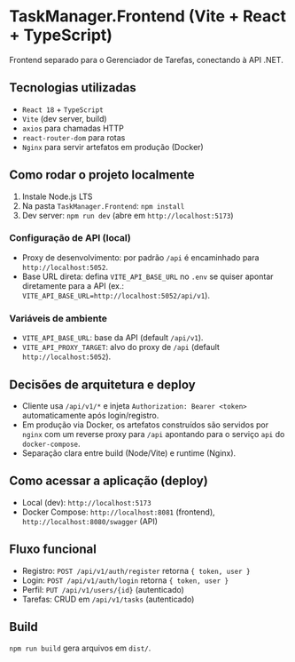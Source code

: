 # TaskManager.Frontend (Vite + React + TypeScript)

Frontend separado para o Gerenciador de Tarefas, conectando à API .NET.

## Tecnologias utilizadas
- `React 18` + `TypeScript`
- `Vite` (dev server, build)
- `axios` para chamadas HTTP
- `react-router-dom` para rotas
- `Nginx` para servir artefatos em produção (Docker)

## Como rodar o projeto localmente
1) Instale Node.js LTS
2) Na pasta `TaskManager.Frontend`: `npm install`
3) Dev server: `npm run dev` (abre em `http://localhost:5173`)

### Configuração de API (local)
- Proxy de desenvolvimento: por padrão `/api` é encaminhado para `http://localhost:5052`.
- Base URL direta: defina `VITE_API_BASE_URL` no `.env` se quiser apontar diretamente para a API (ex.: `VITE_API_BASE_URL=http://localhost:5052/api/v1`).

### Variáveis de ambiente
- `VITE_API_BASE_URL`: base da API (default `/api/v1`).
- `VITE_API_PROXY_TARGET`: alvo do proxy de `/api` (default `http://localhost:5052`).

## Decisões de arquitetura e deploy
- Cliente usa `/api/v1/*` e injeta `Authorization: Bearer <token>` automaticamente após login/registro.
- Em produção via Docker, os artefatos construídos são servidos por `nginx` com um reverse proxy para `/api` apontando para o serviço `api` do `docker-compose`.
- Separação clara entre build (Node/Vite) e runtime (Nginx).

## Como acessar a aplicação (deploy)
- Local (dev): `http://localhost:5173`
- Docker Compose: `http://localhost:8081` (frontend), `http://localhost:8080/swagger` (API)

## Fluxo funcional
- Registro: `POST /api/v1/auth/register` retorna `{ token, user }`
- Login: `POST /api/v1/auth/login` retorna `{ token, user }`
- Perfil: `PUT /api/v1/users/{id}` (autenticado)
- Tarefas: CRUD em `/api/v1/tasks` (autenticado)

## Build
`npm run build` gera arquivos em `dist/`.